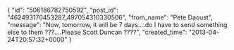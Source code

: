  {
   "id": "506186782750592",
   "post_id": "462493170453287_497054310330506",
   "from_name": "Pete Daoust",
   "message": "Now, tomorrow, it will be 7 days....do I have to send something else to them ???....Please Scott Duncan ????",
   "created_time": "2013-04-24T20:57:32+0000"
 }
